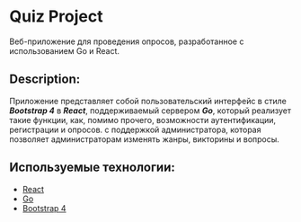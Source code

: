 # Quiz Project
Веб-приложение для проведения опросов, разработанное с использованием Go и React.
## Description:
Приложение представляет собой пользовательский интерфейс в стиле ***Bootstrap 4*** в ***React***, поддерживаемый сервером ***Go***, который реализует такие функции, как, помимо прочего, возможности аутентификации, регистрации и опросов. с поддержкой администратора, которая позволяет администраторам изменять жанры, викторины и вопросы.

## Используемые технологии:
* [React](https://reactjs.org/)
* [Go](https://golang.org/)
* [Bootstrap 4](http://getbootstrap.com/)

